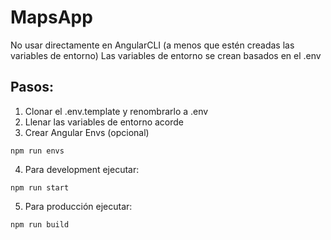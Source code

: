 # MapsApp

No usar directamente en AngularCLI (a menos que estén creadas las variables de entorno)
Las variables de entorno se crean basados en el .env

## Pasos:

1. Clonar el .env.template y renombrarlo a .env
2. Llenar las variables de entorno acorde
3. Crear Angular Envs (opcional)

```
npm run envs
```

4. Para development ejecutar:

```
npm run start
```

5. Para producción ejecutar:

```
npm run build
```
